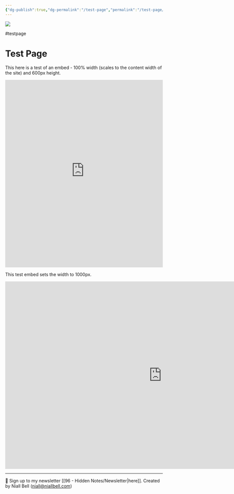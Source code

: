 ```yaml
---
{"dg-publish":true,"dg-permalink":"/test-page","permalink":"/test-page/","title":"Test Page","hide":true,"noteIcon":null,"created":"2025-06-16T10:35:54.347-07:00","updated":"2025-06-16T11:04:43.599-07:00"}
---
```


![](https://i.imgur.com/dXnBbUj.jpeg)

#testpage
# Test Page

This here is a test of an embed - 100% width (scales to the content width of the site) and 600px height.

<iframe 
  src="https://hsbr.staging.dashboard.terradapt.org/?zoom=10.698528775720021&lng=-123.16227741641006&lat=49.81375720501765&baseLayer=%22%2522google_road%2522%22&minTimestamp=%221984-07-01T00%3A00%3A00%22&maxTimestamp=%222022-07-01T00%3A00%3A00%22&layerTheme=%22landcover%22&layerScope=%22monitor%22&layerVisualisation=%22pixel%22&selectedLayer=%22landcover_class%22&layerView=%22status%22&layerStart=%221984-07-01T00%3A00%3A00%22&layerEnd=%222022-07-01T00%3A00%3A00%22&currentTimestamp=%222022-07-01T00%3A00%3A00%22" 
  width="100%" 
  height="600" 
  style="border:none;" 
  allowfullscreen>
</iframe>

This test embed sets the width to 1000px.
<iframe 
  src="https://hsbr.staging.dashboard.terradapt.org/?zoom=10.698528775720021&lng=-123.16227741641006&lat=49.81375720501765&baseLayer=%22%2522google_road%2522%22&minTimestamp=%221984-07-01T00%3A00%3A00%22&maxTimestamp=%222022-07-01T00%3A00%3A00%22&layerTheme=%22landcover%22&layerScope=%22monitor%22&layerVisualisation=%22pixel%22&selectedLayer=%22landcover_class%22&layerView=%22status%22&layerStart=%221984-07-01T00%3A00%3A00%22&layerEnd=%222022-07-01T00%3A00%3A00%22&currentTimestamp=%222022-07-01T00%3A00%3A00%22" 
  width="1000" 
  height="600" 
  style="border:none;" 
  allowfullscreen>
</iframe>

---
📧 Sign up to my newsletter [[96 - Hidden Notes/Newsletter\|here]].
Created by Niall Bell (niall@niallbell.com)